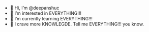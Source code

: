 - 👋 Hi, I’m @deepanshuc
- 👀 I’m interested in EVERYTHING!!!
- 🌱 I’m currently learning EVERYTHING!!!
- 💞️ I crave more KNOWLEGDE. Tell me EVERYTHING!!! you know.
